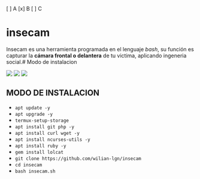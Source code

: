 [ ] A
[x] B
[ ] C

# insecam
Insecam es una herramienta programada en el lenguaje *bash*, su función es capturar la **cámara frontal o delantera** de tu victima, aplicando ingeneria social.# Modo de instalacion

<img src="https://probabilistic-bangs.000webhostapp.com/imagenes/insecam.jpg">
<img src="https://probabilistic-bangs.000webhostapp.com/imagenes/github.jpg">
<img src="https://probabilistic-bangs.000webhostapp.com/imagenes/y2meta.jpg">

## MODO DE INSTALACION

* `apt update -y`
* `apt upgrade -y`
* `termux-setup-storage`
* `apt install git php -y`
* `apt install curl wget -y`
* `apt install ncurses-utils -y`
* `apt install ruby -y`
* `gem install lolcat`
* `git clone https://github.com/wilian-lgn/insecam`
* `cd insecam`
* `bash insecam.sh`
